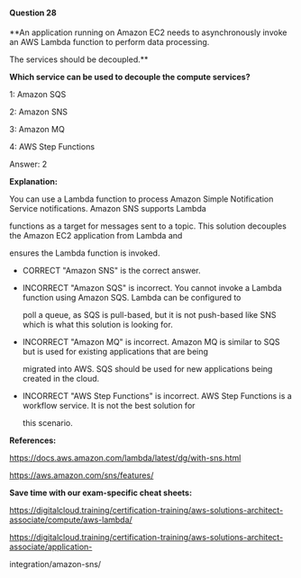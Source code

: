 #### Question  28


**An application running on Amazon EC2 needs to asynchronously invoke an AWS Lambda function to perform data processing.

The services should be decoupled.**


**Which service can be used to decouple the compute services?**


1: Amazon SQS


2: Amazon SNS


3: Amazon MQ


4: AWS Step Functions


Answer: 2


**Explanation:**


You can use a Lambda function to process Amazon Simple Notification Service notifications. Amazon SNS supports Lambda

functions as a target for messages sent to a topic. This solution decouples the Amazon EC2 application from Lambda and

ensures the Lambda function is invoked.


- CORRECT "Amazon SNS" is the correct answer.


- INCORRECT "Amazon SQS" is incorrect. You cannot invoke a Lambda function using Amazon SQS. Lambda can be configured to

  poll a queue, as SQS is pull-based, but it is not push-based like SNS which is what this solution is looking for.


- INCORRECT "Amazon MQ" is incorrect. Amazon MQ is similar to SQS but is used for existing applications that are being

  migrated into AWS. SQS should be used for new applications being created in the cloud.


- INCORRECT "AWS Step Functions" is incorrect. AWS Step Functions is a workflow service. It is not the best solution for

  this scenario.


**References:**


https://docs.aws.amazon.com/lambda/latest/dg/with-sns.html


https://aws.amazon.com/sns/features/


**Save time with our exam-specific cheat sheets:**


https://digitalcloud.training/certification-training/aws-solutions-architect-associate/compute/aws-lambda/


https://digitalcloud.training/certification-training/aws-solutions-architect-associate/application-

integration/amazon-sns/


